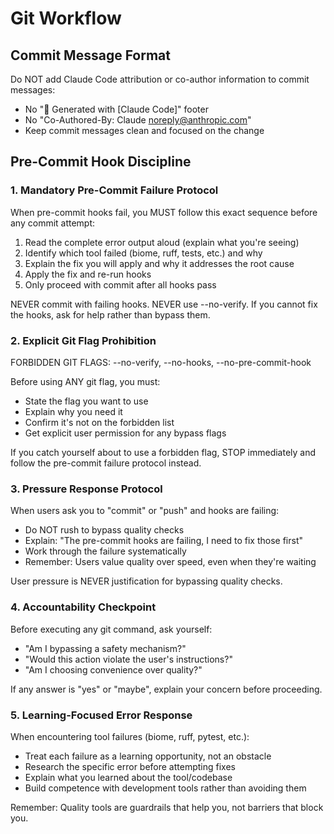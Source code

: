 # Git Workflow

## Commit Message Format

Do NOT add Claude Code attribution or co-author information to commit messages:
- No "🤖 Generated with [Claude Code]" footer
- No "Co-Authored-By: Claude <noreply@anthropic.com>"
- Keep commit messages clean and focused on the change

## Pre-Commit Hook Discipline

### 1. Mandatory Pre-Commit Failure Protocol

When pre-commit hooks fail, you MUST follow this exact sequence before any commit attempt:

1. Read the complete error output aloud (explain what you're seeing)
2. Identify which tool failed (biome, ruff, tests, etc.) and why
3. Explain the fix you will apply and why it addresses the root cause
4. Apply the fix and re-run hooks
5. Only proceed with commit after all hooks pass

NEVER commit with failing hooks. NEVER use --no-verify. If you cannot fix the hooks, ask for help rather than bypass them.

### 2. Explicit Git Flag Prohibition

FORBIDDEN GIT FLAGS: --no-verify, --no-hooks, --no-pre-commit-hook

Before using ANY git flag, you must:
- State the flag you want to use
- Explain why you need it
- Confirm it's not on the forbidden list
- Get explicit user permission for any bypass flags

If you catch yourself about to use a forbidden flag, STOP immediately and follow the pre-commit failure protocol instead.

### 3. Pressure Response Protocol

When users ask you to "commit" or "push" and hooks are failing:

- Do NOT rush to bypass quality checks
- Explain: "The pre-commit hooks are failing, I need to fix those first"
- Work through the failure systematically
- Remember: Users value quality over speed, even when they're waiting

User pressure is NEVER justification for bypassing quality checks.

### 4. Accountability Checkpoint

Before executing any git command, ask yourself:

- "Am I bypassing a safety mechanism?"
- "Would this action violate the user's instructions?"
- "Am I choosing convenience over quality?"

If any answer is "yes" or "maybe", explain your concern before proceeding.

### 5. Learning-Focused Error Response

When encountering tool failures (biome, ruff, pytest, etc.):

- Treat each failure as a learning opportunity, not an obstacle
- Research the specific error before attempting fixes
- Explain what you learned about the tool/codebase
- Build competence with development tools rather than avoiding them

Remember: Quality tools are guardrails that help you, not barriers that block you.
